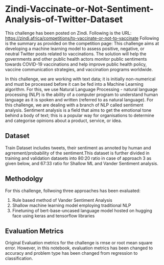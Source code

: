 # Zindi-Vaccinate-or-Not-Sentiment-Analysis-of-Twitter-Dataset

This challenge has been posted on Zindi. Following is the URL:
https://zindi.africa/competitions/to-vaccinate-or-not-to-vaccinate
Following is the summary as provided on the competition page:
This challenge aims at developing a machine learning model to assess positive, negative, or neutral Twitter posts related to vaccinations. The solution will help the governments and other public health actors monitor public sentiments towards COVID-19 vaccinations and help improve public health policy, vaccine communication strategies, and vaccination programs worldwide.

In this challenge, we are working with text data; it is initially non-numerical and must be processed before it can be fed into a Machine Learning algorithm. For this, we use Natural Language Processing - natural language processing (NLP) is the ability of a computer program to understand human language as it is spoken and written (referred to as natural language). For this challenge, we are dealing with a branch of NLP called sentiment analysis. Sentiment analysis is a field that aims to get the emotional tone behind a body of text; this is a popular way for organisations to determine and categorise opinions about a product, service, or idea.
## Dataset
Train Dataset includes tweets, their sentiment as annoted by human and agrrement/probability of the sentiment.This dataset is further divided in training and validation datasets into 80:20 ratio in case of approach 3 as given below, and 67:33 ratio for Shallow ML and Vander Sentiment analysis.

## Methodolgy
For this challenge, follwoing three approaches has been evaluated:
1. Rule based method of Vander Sentiment Analysis
2. Shallow machine learning model employing traditional NLP
3. Finetuning of bert-base-uncased language model hosted on hugging face using keras and tensorflow libraries

## Evaluation Metrics
Original Evaluation metrics for the challenge is rmse or root mean square error. However, in this notebook, evaluation metrics has been changed to accuracy and problem type has been changed from regression to classification. 


